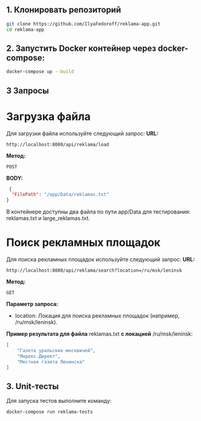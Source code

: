 ## 1. Клонировать репозиторий
```bash
git clone https://github.com/IlyaFedoroff/reklama-app.git
cd reklama-app
```
## 2. Запустить Docker контейнер через docker-compose:
```bash
docker-compose up --build
```
## 3 Запросы
# Загрузка файла 
Для загрузки файла используйте следующий запрос:
**URL:**
```
http://localhost:8080/api/reklama/load
```
**Метод:**
```
POST
```
**BODY:**
```JSON
 {
  "FilePath": "/app/Data/reklamas.txt"
}
```
В контейнере доступны два файла по пути app/Data для тестирования: reklamas.txt и large_reklamas.txt.


# Поиск рекламных площадок
Для поиска рекламных площадок используйте следующий запрос:
**URL:**
```
http://localhost:8080/api/reklama/search?location=/ru/msk/leninsk
```
**Метод:**
```
GET
```
**Параметр запроса:**
* location: Локация для поиска рекламных площадок (например, /ru/msk/leninsk).

**Пример результата для файла** reklamas.txt **с локацией** /ru/msk/leninsk:

```JSON
[
    "Газета уральских москвичей",
    "Яндекс.Директ",
    "Местная газета Ленинска"
]
```
## 3. Unit-тесты
Для запуска тестов выполните команду:
```bash
docker-compose run reklama-tests
```
